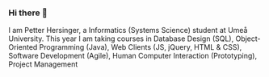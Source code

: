 ### Hi there 👋

 I am Petter Hersinger, a Informatics (Systems Science) student at Umeå University. 
 This year I am taking courses in Database Design (SQL), 
 Object-Oriented Programming (Java), 
 Web Clients (JS, jQuery, HTML & CSS),
 Software Development (Agile),
 Human Computer Interaction (Prototyping),
 Project Management 
